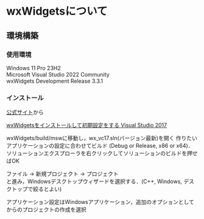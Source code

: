# wxWidgetsについて
## 環境構築
### 使用環境

Windows 11 Pro 23H2  
Microsoft Visual Studio 2022 Community  
wxWidgets Development Release 3.3.1

### インストール

[公式サイト](https://wxwidgets.org/downloads/)から

[wxWidgetsをインストールして初期設定をする Visual Studio 2017](https://codelabo.com/posts/20200224191133/)

wxWidgets/build/mswに移動し，wx_vc17.sln(バージョン最新)を開く
作りたいアプリケーションの設定に合わせてビルド (Debug or Release, x86 or x64)．  
ソリューションエクスプローラを右クリックしてソリューションのビルドを押せばOK

ファイル -> 新規プロジェクト -> プロジェクト  
と進み，Windowsデスクトップウィザードを選択する．(C++, Windows, デスクトップで絞るとよい)

アプリケーション設定はWindowsアプリケーション，追加のオプションとしてからのプロジェクトの作成を選択